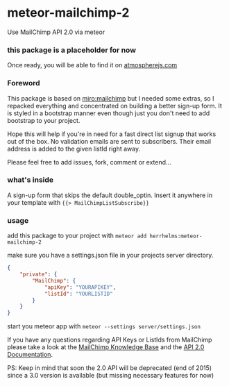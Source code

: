 # meteor-mailchimp-2
Use MailChimp API 2.0 via meteor

### this package is a placeholder for now

Once ready, you will be able to find it on [atmospherejs.com](https://atmospherejs.com/herrhelms)

### Foreword

This package is based on [miro:mailchimp](https://github.com/MiroHibler/meteor-mailchimp/tree/v0.4.2) but I needed some extras, so I repacked everything and concentrated on building a better sign-up form.
It is styled in a bootstrap manner even though just you don't need to add bootstrap to your project.

Hope this will help if you're in need for a fast direct list signup that works out of the box.
No validation emails are sent to subscribers. Their email address is added to the given listId right away.

Please feel free to add issues, fork, comment or extend...

### what's inside

A sign-up form that skips the default double_optin. Insert it anywhere in your template with `{{> MailChimpListSubscribe}}`

### usage

add this package to your project with `meteor add herrhelms:meteor-mailchimp-2`

make sure you have a settings.json file in your projects server directory.

```json
{
    "private": {
        "MailChimp": {
            "apiKey": "YOURAPIKEY",
            "listId": "YOURLISTID"
        }
    }
}
```

start you meteor app with `meteor --settings server/settings.json`

If you have any questions regarding API Keys or ListIds from MailChimp please take a look at the [MailChimp Knowledge Base](http://kb.mailchimp.com) and the [API 2.0 Documentation](http://kb.mailchimp.com/api/).

PS: Keep in mind that soon the 2.0 API will be deprecated (end of 2015) since a 3.0 version is available (but missing necessary features for now)
